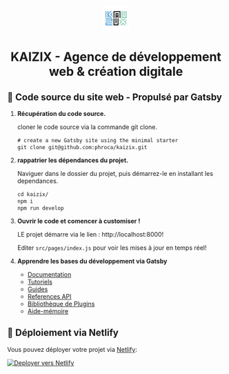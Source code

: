 <p align="center">
  <a href="https://kaizix.fr">
    <img alt="Kaizix" src="https://raw.githubusercontent.com/phroca/kaizix/main/src/images/kaizix-logo-solo.png?token=GHSAT0AAAAAACBQKK5FHJ3DNXWRXTJHOSCEZCIALYQ" width="60" />
  </a>
</p>
<h1 align="center">
  KAIZIX - Agence de développement web & création digitale 
</h1>

## 🚀 Code source du site web - Propulsé par Gatsby

1.  **Récupération du code source.**

    cloner le code source via la commande git clone.

    ```shell
    # create a new Gatsby site using the minimal starter
    git clone git@github.com:phroca/kaizix.git
    ```

2.  **rappatrier les dépendances du projet.**

    Naviguer dans le dossier du projet, puis démarrez-le en installant les dependances.

    ```shell
    cd kaizix/
    npm i
    npm run develop
    ```

3.  **Ouvrir le code et comencer à customiser !**

    LE projet démarre via le lien : http://localhost:8000!

    Editer `src/pages/index.js` pour voir les mises à jour en temps réel!

4.  **Apprendre les bases du développement via Gatsby**

    - [Documentation](https://www.gatsbyjs.com/docs/?utm_source=starter&utm_medium=readme&utm_campaign=minimal-starter)
    - [Tutoriels](https://www.gatsbyjs.com/docs/tutorial/?utm_source=starter&utm_medium=readme&utm_campaign=minimal-starter)
    - [Guides](https://www.gatsbyjs.com/docs/how-to/?utm_source=starter&utm_medium=readme&utm_campaign=minimal-starter)
    - [References API](https://www.gatsbyjs.com/docs/api-reference/?utm_source=starter&utm_medium=readme&utm_campaign=minimal-starter)
    - [Bibliothèque de Plugins](https://www.gatsbyjs.com/plugins?utm_source=starter&utm_medium=readme&utm_campaign=minimal-starter)
    - [Aide-mémoire](https://www.gatsbyjs.com/docs/cheat-sheet/?utm_source=starter&utm_medium=readme&utm_campaign=minimal-starter)

## 🚀 Déploiement via Netlify

Vous pouvez déployer votre projet via [Netlify](https://app.netlify.com/signup):

[<img src="https://www.netlify.com/img/deploy/button.svg" alt="Deployer vers Netlify" />](https://app.netlify.com/start/deploy?repository=https://github.com/phroca/kaizix)
